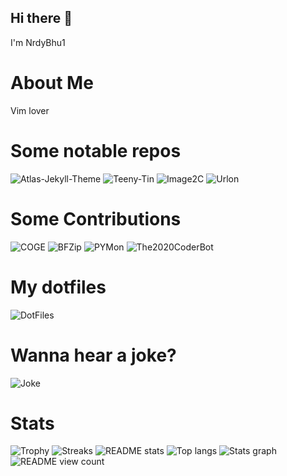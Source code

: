 ## Hi there 👋
I'm NrdyBhu1

# About Me
Vim lover  

# Some notable repos
![Atlas-Jekyll-Theme](https://github-readme-stats.vercel.app/api/pin/?username=NrdyBhu1&repo=atlas-jekyll-theme&show_owner=true&theme=onedark)
![Teeny-Tin](https://github-readme-stats.vercel.app/api/pin/?username=NrdyBhu1&repo=teeny-tin&show_owner=true&theme=onedark)
![Image2C](https://github-readme-stats.vercel.app/api/pin/?username=NrdyBhu1&repo=image2c&show_owner=true&theme=onedark)
![Urlon](https://github-readme-stats.vercel.app/api/pin/?username=NrdyBhu1&repo=urlon&show_owner=true&theme=onedark)

# Some Contributions
![COGE](https://github-readme-stats.vercel.app/api/pin/?username=NrdyBhu1&repo=COGE&show_owner=true&theme=onedark)
![BFZip](https://github-readme-stats.vercel.app/api/pin/?username=NrdyBhu1&repo=BFZip&show_owner=true&theme=onedark)
![PYMon](https://github-readme-stats.vercel.app/api/pin/?username=NrdyBhu1&repo=py-mon&show_owner=true&theme=onedark)
![The2020CoderBot](https://github-readme-stats.vercel.app/api/pin/?username=NrdyBhu1&repo=The2020CoderBot&show_owner=true&theme=onedark)

# My dotfiles
![DotFiles](https://github-readme-stats.vercel.app/api/pin/?username=NrdyBhu1&repo=.files&show_owner=true&theme=onedark)

# Wanna hear a joke?
![Joke](https://readme-jokes.vercel.app/api?theme=onedark)

# Stats
![Trophy](https://github-profile-trophy.vercel.app/?username=NrdyBhu1&theme=onedark)
![Streaks](http://github-readme-streak-stats.herokuapp.com?user=NrdyBhu1&theme=onedark)
![README stats](https://github-readme-stats.vercel.app/api?username=NrdyBhu1&layout=compact&count_private=true&show_icons=true&include_all_commits=true&theme=onedark)
![Top langs](https://github-readme-stats.vercel.app/api/top-langs/?username=NrdyBhu1&layout=compact&langs_count=20&theme=onedark)
![Stats graph](https://activity-graph.herokuapp.com/graph?username=NrdyBhu1&theme=react-dark&area=true)
![README view count](https://api.ghprofile.me/view?username=NrdyBhu1&label=README%20views&color=0b0764)

